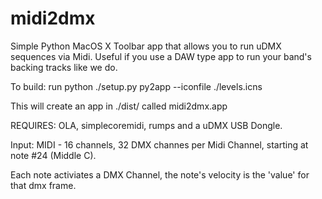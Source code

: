# midi2dmx
Simple Python MacOS X Toolbar app that allows you to run uDMX sequences via Midi. Useful if you use a DAW type app to run your band's backing tracks like we do.

To build: run python ./setup.py py2app --iconfile ./levels.icns

This will create an app in ./dist/ called midi2dmx.app 

REQUIRES: OLA, simplecoremidi, rumps and a uDMX USB Dongle.

Input: MIDI - 16 channels, 32 DMX channes per Midi Channel, starting at note #24 (Middle C). 

Each note activiates a DMX Channel, the note's velocity is the 'value' for that dmx frame. 
